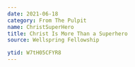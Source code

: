 ```yaml
---
date: 2021-06-18
category: From The Pulpit
name: ChristSuperHero
title: Christ Is More Than a Superhero
source: Wellspring Fellowship

ytid: W7tH05CFYR8
---
```

